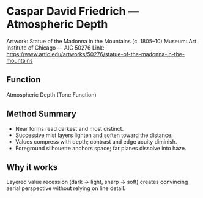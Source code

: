 # Caspar David Friedrich — Atmospheric Depth

Artwork: Statue of the Madonna in the Mountains (c. 1805–10)
Museum: Art Institute of Chicago — AIC 50276
Link: https://www.artic.edu/artworks/50276/statue-of-the-madonna-in-the-mountains

## Function
Atmospheric Depth (Tone Function)

## Method Summary
- Near forms read darkest and most distinct.
- Successive mist layers lighten and soften toward the distance.
- Values compress with depth; contrast and edge acuity diminish.
- Foreground silhouette anchors space; far planes dissolve into haze.

## Why it works
Layered value recession (dark → light, sharp → soft) creates convincing aerial perspective without relying on line detail.

